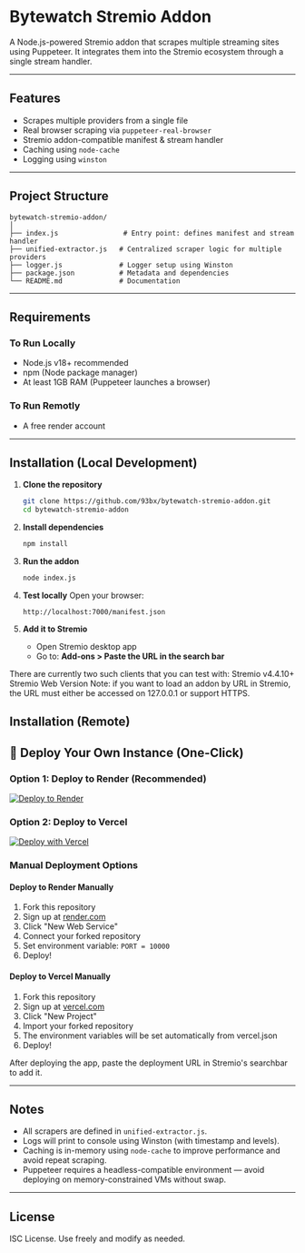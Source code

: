 # Bytewatch Stremio Addon

A Node.js-powered Stremio addon that scrapes multiple streaming sites using Puppeteer. It integrates them into the Stremio ecosystem through a single stream handler.

---

## Features

- Scrapes multiple providers from a single file
- Real browser scraping via `puppeteer-real-browser`
- Stremio addon-compatible manifest & stream handler
- Caching using `node-cache`
- Logging using `winston`

---

## Project Structure

```
bytewatch-stremio-addon/
│
├── index.js                # Entry point: defines manifest and stream handler
├── unified-extractor.js   # Centralized scraper logic for multiple providers
├── logger.js              # Logger setup using Winston
├── package.json           # Metadata and dependencies
└── README.md              # Documentation
```

---

## Requirements

### To Run Locally

- Node.js v18+ recommended
- npm (Node package manager)
- At least 1GB RAM (Puppeteer launches a browser)

### To Run Remotly 
 - A free render account

---

## Installation (Local Development)

1. **Clone the repository**
   ```bash
   git clone https://github.com/93bx/bytewatch-stremio-addon.git
   cd bytewatch-stremio-addon
   ```

2. **Install dependencies**
   ```bash
   npm install
   ```

3. **Run the addon**
   ```bash
   node index.js
   ```

4. **Test locally**
   Open your browser:
   ```
   http://localhost:7000/manifest.json
   ```

5. **Add it to Stremio**
   - Open Stremio desktop app
   - Go to: **Add-ons > Paste the URL in the search bar**
   

There are currently two such clients that you can test with:
    Stremio v4.4.10+
    Stremio Web Version
Note: if you want to load an addon by URL in Stremio, the URL must either be accessed on 127.0.0.1 or support HTTPS.

## Installation (Remote)

## 🚀 Deploy Your Own Instance (One-Click)

### Option 1: Deploy to Render (Recommended)
[![Deploy to Render](https://render.com/images/deploy-to-render-button.svg)](https://render.com/deploy?repo=https://github.com/93bx/bytewatch-stremio-addon)

### Option 2: Deploy to Vercel
[![Deploy with Vercel](https://vercel.com/button)](https://vercel.com/new/clone?repository-url=https%3A%2F%2Fgithub.com%2F93bx%2Fbytewatch-stremio-addon)

### Manual Deployment Options

#### Deploy to Render Manually
1. Fork this repository
2. Sign up at [render.com](https://render.com)
3. Click "New Web Service"
4. Connect your forked repository
5. Set environment variable: `PORT = 10000`
6. Deploy!

#### Deploy to Vercel Manually
1. Fork this repository
2. Sign up at [vercel.com](https://vercel.com)
3. Click "New Project"
4. Import your forked repository
5. The environment variables will be set automatically from vercel.json
6. Deploy!

After deploying the app, paste the deployment URL in Stremio's searchbar to add it.

---

## Notes

- All scrapers are defined in `unified-extractor.js`.
- Logs will print to console using Winston (with timestamp and levels).
- Caching is in-memory using `node-cache` to improve performance and avoid repeat scraping.
- Puppeteer requires a headless-compatible environment — avoid deploying on memory-constrained VMs without swap.

---

## License

ISC License. Use freely and modify as needed.